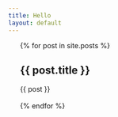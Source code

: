 ```yaml
---
title: Hello
layout: default
---
```


<ul>
  {% for post in site.posts %}
      <li style="list-style-type:none">
        <h2>{{ post.title }}</h2>
        <div id="list">
          {{ post }}
        </div>
        <br/>
      </li>
  {% endfor %}
</ul>